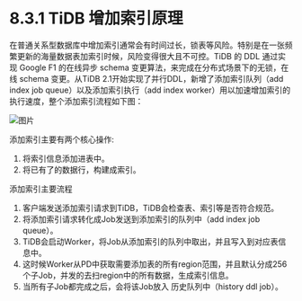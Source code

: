 # 8.3.1 TiDB 增加索引原理

在普通关系型数据库中增加索引通常会有时间过长，锁表等风险。特别是在一张频繁更新的海量数据表加索引时候，风险变得很大且不可控。TiDB 的 DDL 通过实现 Google F1 的在线异步 schema 变更算法，来完成在分布式场景下的无锁，在线 schema 变更。从TiDB 2.1开始实现了并行DDL，新增了添加索引队列（add index job queue）以及添加索引执行（add index worker）用以加速增加索引的执行速度，整个添加索引流程如下图：

![图片](https://uploader.shimo.im/f/gniP9JygA9AG4NHH.png!thumbnail)


添加索引主要有两个核心操作:

  1. 将索引信息添加进表中。 
   2. 将已有了的数据行，构建成索引。

添加索引主要流程

  1. 客户端发送添加索引请求到TiDB，TiDB会检查表、索引等是否符合规范。
   2. 将添加索引请求转化成Job发送到添加索引的队列中（add index job queue）。
   3. TiDB会启动Worker，将Job从添加索引的队列中取出，并且写入到对应表信息中。
   4. 这时候Worker从PD中获取需要添加表的所有region范围，并且默认分成256个子Job，并发的去扫region中的所有数据，生成索引信息。
   5. 当所有子Job都完成之后，会将该Job放入 历史队列中（history ddl job）。 
